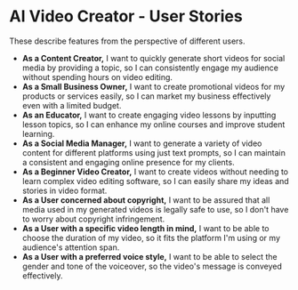 # AI Video Creator - User Stories

These describe features from the perspective of different users.

*   **As a Content Creator,** I want to quickly generate short videos for social media by providing a topic, so I can consistently engage my audience without spending hours on video editing.
*   **As a Small Business Owner,** I want to create promotional videos for my products or services easily, so I can market my business effectively even with a limited budget.
*   **As an Educator,** I want to create engaging video lessons by inputting lesson topics, so I can enhance my online courses and improve student learning.
*   **As a Social Media Manager,** I want to generate a variety of video content for different platforms using just text prompts, so I can maintain a consistent and engaging online presence for my clients.
*   **As a Beginner Video Creator,** I want to create videos without needing to learn complex video editing software, so I can easily share my ideas and stories in video format.
*   **As a User concerned about copyright,** I want to be assured that all media used in my generated videos is legally safe to use, so I don't have to worry about copyright infringement.
*   **As a User with a specific video length in mind,** I want to be able to choose the duration of my video, so it fits the platform I'm using or my audience's attention span.
*   **As a User with a preferred voice style,** I want to be able to select the gender and tone of the voiceover, so the video's message is conveyed effectively.
